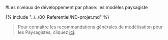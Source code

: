 #Les niveaux de développement par phase: les modèles paysagiste

{% include "../../00_Referentiel/ND-projet.md" %}

> Pour connaitre les recommandations générales de modélisation pour les Paysagistes, cliquez [ici](/02_Modelisation/05_Paysagiste/modelisation-rvt.md ). 


